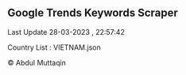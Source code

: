 

## Google Trends Keywords Scraper 
 
Last Update 28-03-2023 , 22:57:42

Country List :
VIETNAM.json



© Abdul Muttaqin 

